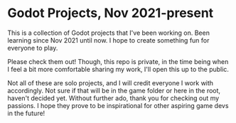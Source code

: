 # Godot Projects, Nov 2021-present

This is a collection of Godot projects that I've been working on.  Been learning since Nov 2021 until now.
I hope to create something fun for everyone to play.

Please check them out!  Though, this repo is private, in the time being when I feel a bit more comfortable sharing my work,
I'll open this up to the public.

Not all of these are solo projects, and I will credit everyone I work with accordingly.  Not sure if that will be in the game folder or
here in the root, haven't decided yet.  Without further ado, thank you for checking out my passions.  I hope they prove to be inspirational
for other aspiring game devs in the future! 